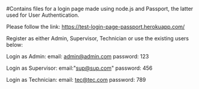 #Contains files for a login page made using node.js and Passport, the latter used for User Authentication.

Please follow the link: https://test-login-page-passport.herokuapp.com/

Register as either Admin, Supervisor, Technician or use the existing users below:

Login as Admin:
email: admin@admin.com
password: 123

Login as Supervisor:
email:"sup@sup.com"
password: 456

Login as Technician:
email: tec@tec.com
password: 789

